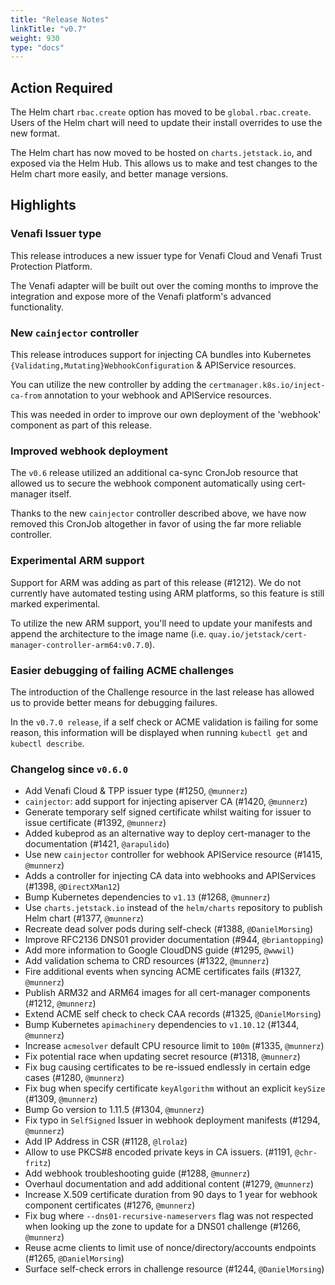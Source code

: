 ```yaml
---
title: "Release Notes"
linkTitle: "v0.7"
weight: 930
type: "docs"
---
```


## Action Required
The Helm chart `rbac.create` option has moved to be `global.rbac.create`.
Users of the Helm chart will need to update their install overrides to use
the new format.

The Helm chart has now moved to be hosted on `charts.jetstack.io`, and
exposed via the Helm Hub. This allows us to make
and test changes to the Helm chart more easily, and better manage versions.

## Highlights
### Venafi Issuer type
This release introduces a new issuer type for Venafi Cloud and Venafi Trust
Protection Platform.

The Venafi adapter will be built out over the coming months to improve the
integration and expose more of the Venafi platform's advanced functionality.

### New `cainjector` controller
This release introduces support for injecting CA bundles into Kubernetes
`{Validating,Mutating}WebhookConfiguration` & APIService resources.

You can utilize the new controller by adding the `certmanager.k8s.io/inject-ca-from`
annotation to your webhook and APIService resources.

This was needed in order to improve our own deployment of the 'webhook'
component as part of this release.

### Improved webhook deployment
The `v0.6` release utilized an additional ca-sync CronJob resource that allowed
us to secure the webhook component automatically using cert-manager itself.

Thanks to the new `cainjector` controller described above, we have now removed
this CronJob altogether in favor of using the far more reliable controller.

### Experimental ARM support
Support for ARM was adding as part of this release (#1212). We do not currently
have automated testing using ARM platforms, so this feature is still marked
experimental.

To utilize the new ARM support, you'll need to update your manifests and append
the architecture to the image name (i.e. `quay.io/jetstack/cert-manager-controller-arm64:v0.7.0`).

### Easier debugging of failing ACME challenges
The introduction of the Challenge resource in the last release has allowed us
to provide better means for debugging failures.

In the `v0.7.0 release`, if a self check or ACME validation is failing for some
reason, this information will be displayed when running `kubectl get` and
`kubectl describe`.

### Changelog since `v0.6.0`
- Add Venafi Cloud & TPP issuer type (#1250, `@munnerz`)
- `cainjector`: add support for injecting apiserver CA (#1420, `@munnerz`)
- Generate temporary self signed certificate whilst waiting for issuer to issue certificate (#1392, `@munnerz`)
- Added kubeprod as an alternative way to deploy cert-manager to the documentation (#1421, `@arapulido`)
- Use new `cainjector` controller for webhook APIService resource (#1415, `@munnerz`)
- Adds a controller for injecting CA data into webhooks and APIServices (#1398, `@DirectXMan12`)
- Bump Kubernetes dependencies to `v1.13` (#1268, `@munnerz`)
- Use `charts.jetstack.io` instead of the `helm/charts` repository to publish Helm chart (#1377, `@munnerz`)
- Recreate dead solver pods during self-check (#1388, `@DanielMorsing`)
- Improve RFC2136 DNS01 provider documentation (#944, `@briantopping`)
- Add more information to Google CloudDNS guide (#1295, `@wwwil`)
- Add validation schema to CRD resources (#1322, `@munnerz`)
- Fire additional events when syncing ACME certificates fails (#1327, `@munnerz`)
- Publish ARM32 and ARM64 images for all cert-manager components (#1212, `@munnerz`)
- Extend ACME self check to check CAA records (#1325, `@DanielMorsing`)
- Bump Kubernetes `apimachinery` dependencies to `v1.10.12` (#1344, `@munnerz`)
- Increase `acmesolver` default CPU resource limit to `100m` (#1335, `@munnerz`)
- Fix potential race when updating secret resource (#1318, `@munnerz`)
- Fix bug causing certificates to be re-issued endlessly in certain edge cases (#1280, `@munnerz`)
- Fix bug when specify certificate `keyAlgorithm` without an explicit `keySize` (#1309, `@munnerz`)
- Bump Go version to 1.11.5 (#1304, `@munnerz`)
- Fix typo in `SelfSigned` Issuer in webhook deployment manifests (#1294, `@munnerz`)
- Add IP Address in CSR (#1128, `@lrolaz`)
- Allow to use PKCS#8 encoded private keys in CA issuers. (#1191, `@chr-fritz`)
- Add webhook troubleshooting guide (#1288, `@munnerz`)
- Overhaul documentation and add additional content (#1279, `@munnerz`)
- Increase X.509 certificate duration from 90 days to 1 year for webhook component certificates (#1276, `@munnerz`)
- Fix bug where `--dns01-recursive-nameservers` flag was not respected when looking up the zone to update for a DNS01 challenge (#1266, `@munnerz`)
- Reuse acme clients to limit use of nonce/directory/accounts endpoints (#1265, `@DanielMorsing`)
- Surface self-check errors in challenge resource (#1244, `@DanielMorsing`)
